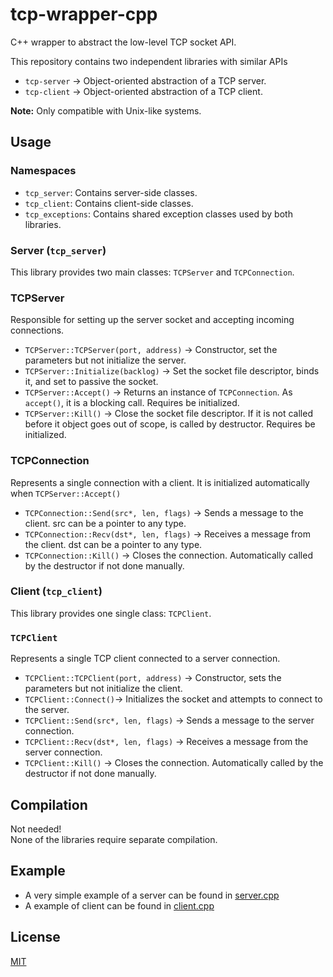 # tcp-wrapper-cpp
C++ wrapper to abstract the low-level TCP socket API.

This repository contains two independent libraries with similar APIs
- `tcp-server` -> Object-oriented abstraction of a TCP server.
- `tcp-client` -> Object-oriented abstraction of a TCP client.

**Note:** Only compatible with Unix-like systems.

## Usage
### Namespaces
- `tcp_server`: Contains server-side classes.
- `tcp_client`: Contains client-side classes.
- `tcp_exceptions`: Contains shared exception classes used by both libraries.

### Server (`tcp_server`)
This library provides two main classes: `TCPServer` and `TCPConnection`.

### TCPServer
Responsible for setting up the server socket and accepting incoming connections.
- `TCPServer::TCPServer(port, address)` -> Constructor, set the parameters but not initialize the server.
- `TCPServer::Initialize(backlog)` -> Set the socket file descriptor, binds it, and set to passive the socket.
- `TCPServer::Accept()` -> Returns an instance of `TCPConnection`. As `accept()`, it is a blocking call. Requires be initialized.
- `TCPServer::Kill()` -> Close the socket file descriptor. If it is not called before it object goes out of scope, is called by destructor. Requires be initialized.

### TCPConnection
Represents a single connection with a client. It is initialized automatically when `TCPServer::Accept()`
- `TCPConnection::Send(src*, len, flags)` -> Sends a message to the client. src can be a pointer to any type.
- `TCPConnection::Recv(dst*, len, flags)` -> Receives a message from the client. dst can be a pointer to any type.
- `TCPConnection::Kill()` -> Closes the connection. Automatically called by the destructor if not done manually.

### Client (`tcp_client`)
This library provides one single class: `TCPClient`.
### `TCPClient` 
Represents a single TCP client connected to a server connection.
- `TCPClient::TCPClient(port, address)` -> Constructor, sets the parameters but not initialize the client. 
- `TCPClient::Connect()`->  Initializes the socket and attempts to connect to the server.
- `TCPClient::Send(src*, len, flags)` -> Sends a message to the server connection.
- `TCPClient::Recv(dst*, len, flags)` -> Receives a message from the server connection.
- `TCPClient::Kill()` -> Closes the connection. Automatically called by the destructor if not done manually.

## Compilation
Not needed!  
None of the libraries require separate compilation.

## Example
- A very simple example of a server can be found in [server.cpp](example/server.cpp)
- A example of client can be found in [client.cpp](example/client.cpp)

## License
[MIT](LICENSE)